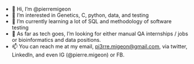 - 👋 Hi, I’m @pierremigeon
- 👀 I’m interested in Genetics, C, python, data, and testing
- 🌱 I’m currently learning a lot of SQL and methodology of software testing
- 💞️ As far as tech goes, I’m looking for either manual QA internships / jobs or bioinformatics and data positions. 
- 📫 You can reach me at my email, pi3rre.migeon@gmail.com, via twitter, LinkedIn, and even IG (@pierre.migeon) or FB. 

<!---
pierremigeon/pierremigeon is a ✨ special ✨ repository because its `README.md` (this file) appears on your GitHub profile.
You can click the Preview link to take a look at your changes.
--->
